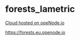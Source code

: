 # forests_lametric

<a href="https://www.openode.io/">Cloud hosted on opeNode.io</a>

https://forests.eu.openode.io
